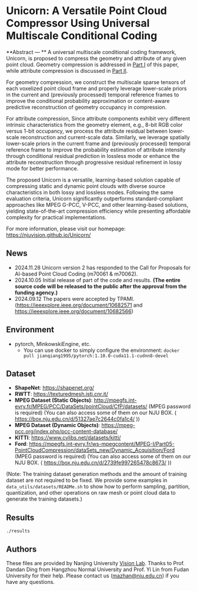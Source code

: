 # Unicorn: A Versatile Point Cloud Compressor Using Universal Multiscale Conditional Coding

**Abstract — ** A universal multiscale conditional coding framework, Unicorn, is proposed to compress the geometry and attribute of any given point cloud. Geometry compression is addressed in [Part I](https://ieeexplore.ieee.org/document/10682571) of this paper, while attribute compression is discussed in [Part II](https://ieeexplore.ieee.org/document/10682566).

For geometry compression, we construct the multiscale sparse tensors of each voxelized point cloud frame and properly leverage lower-scale priors in the current and (previously processed) temporal reference frames to improve the conditional probability approximation or content-aware predictive reconstruction of geometry occupancy in compression.

For attribute compression, Since attribute components exhibit very different intrinsic characteristics from the geometry element, e.g., 8-bit RGB color versus 1-bit occupancy, we process the attribute residual between lower-scale reconstruction and current-scale data. Similarly, we leverage spatially lower-scale priors in the current frame and (previously processed) temporal reference frame to improve the probability estimation of attribute intensity through conditional residual prediction in lossless mode or enhance the attribute reconstruction through progressive residual refinement in lossy mode for better performance.

The proposed Unicorn is a versatile, learning-based solution capable of compressing static and dynamic point clouds with diverse source characteristics in both lossy and lossless modes. Following the same evaluation criteria, Unicorn significantly outperforms standard-compliant approaches like MPEG G-PCC, V-PCC, and other learning-based solutions, yielding state-of-the-art compression efficiency while presenting affordable complexity for practical implementations.

For more information, please visit our homepage: https://njuvision.github.io/Unicorn/ 


## News

* 2024.11.28 Unicorn version 2 has responded to the Call for Proposals for AI-based Point Cloud Coding (m70061 & m70062).
* 2024.10.05 Initial release of part of the code and results. **(The entire source code will be released to the public after the approval from the funding agency.)**
* 2024.09.12 The papers were accepted by TPAMI. (https://ieeexplore.ieee.org/document/10682571 and https://ieeexplore.ieee.org/document/10682566)


## Environment

* pytorch, MinkowskiEngine, etc. 
    * You can use docker to simply configure the environment: `docker pull jianqiang1995/pytorch:1.10.0-cuda11.1-cudnn8-devel`


## Dataset

* **ShapeNet**: https://shapenet.org/ 
* **RWTT**: https://texturedmesh.isti.cnr.it/ 
* **MPEG Dataset (Static Objects)**: http://mpegfs.int-evry.fr/MPEG/PCC/DataSets/pointCloud/CfP/datasets/ (MPEG password is required) 
(You can also access some of them on our NJU BOX. ( https://box.nju.edu.cn/d/51327ae7c2644c0fa1c4/ ))
* **MPEG Dataset (Dynamic Objects)**: https://mpeg-pcc.org/index.php/pcc-content-database/
* **KITTI**: https://www.cvlibs.net/datasets/kitti/
* **Ford**: https://mpegfs.int-evry.fr/ws-mpegcontent/MPEG-I/Part05-PointCloudCompression/dataSets_new/Dynamic_Acquisition/Ford  (MPEG password is required) 
(You can also access some of them on our NJU BOX. ( https://box.nju.edu.cn/d/2739fe997265478c8673/ ))


(Note: The training dataset generation methods and the amount of training dataset are not required to be fixed. We provide some examples in `data_utils/datasets/READMe.sh` to show how to perform sampling, partition, quantization, and other operations on raw mesh or point cloud data to generate the training datasets.)

## Results

`./results`


## Authors

These files are provided by Nanjing University [Vision Lab](https://vision.nju.edu.cn/). Thanks to Prof. Dandan Ding from Hangzhou Normal University and Prof. Yi Lin from Fudan University for their help. Please contact us (mazhan@nju.edu.cn) if you have any questions.
